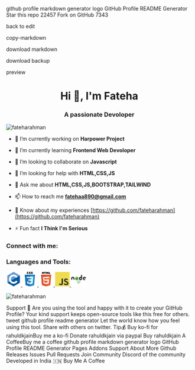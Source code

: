 github profile markdown generator logo
GitHub Profile README Generator
Star this repo
22457
Fork on GitHub
7343

back to edit

copy-markdown

download markdown

download backup

preview
<h1 align="center">Hi 👋, I'm Fateha</h1>
<h3 align="center">A passionate Devoloper</h3>

<p align="left"> <img src="https://komarev.com/ghpvc/?username=fateharahman&label=Profile%20views&color=0e75b6&style=flat" alt="fateharahman" /> </p>

- 🔭 I’m currently working on **Harpower Project**

- 🌱 I’m currently learning **Frontend Web Devoloper**

- 👯 I’m looking to collaborate on **Javascript**

- 🤝 I’m looking for help with **HTML,CSS,JS**

- 💬 Ask me about **HTML,CSS,JS,BOOTSTRAP,TAILWIND**

- 📫 How to reach me **fatehaa890@gmail.com**

- 📄 Know about my experiences [https://github.com/fateharahman](https://github.com/fateharahman)

- ⚡ Fun fact **I Think I'm Serious**

<h3 align="left">Connect with me:</h3>
<p align="left">
</p>

<h3 align="left">Languages and Tools:</h3>
<p align="left"> <a href="https://www.cprogramming.com/" target="_blank" rel="noreferrer"> <img src="https://raw.githubusercontent.com/devicons/devicon/master/icons/c/c-original.svg" alt="c" width="40" height="40"/> </a> <a href="https://www.w3schools.com/css/" target="_blank" rel="noreferrer"> <img src="https://raw.githubusercontent.com/devicons/devicon/master/icons/css3/css3-original-wordmark.svg" alt="css3" width="40" height="40"/> </a> <a href="https://www.w3.org/html/" target="_blank" rel="noreferrer"> <img src="https://raw.githubusercontent.com/devicons/devicon/master/icons/html5/html5-original-wordmark.svg" alt="html5" width="40" height="40"/> </a> <a href="https://developer.mozilla.org/en-US/docs/Web/JavaScript" target="_blank" rel="noreferrer"> <img src="https://raw.githubusercontent.com/devicons/devicon/master/icons/javascript/javascript-original.svg" alt="javascript" width="40" height="40"/> </a> <a href="https://nodejs.org" target="_blank" rel="noreferrer"> <img src="https://raw.githubusercontent.com/devicons/devicon/master/icons/nodejs/nodejs-original-wordmark.svg" alt="nodejs" width="40" height="40"/> </a> </p>

<p><img align="center" src="https://github-readme-stats.vercel.app/api/top-langs?username=fateharahman&show_icons=true&locale=en&layout=compact" alt="fateharahman" /></p>

Support 🙏
Are you using the tool and happy with it to create your GitHub Profile?
Your kind support keeps open-source tools like this free for others.
tweet github profile readme generator
Let the world know how you feel using this tool. Share with others on twitter.
Tip💰
Buy ko-fi for rahuldkjainBuy me a ko-fi
Donate rahuldkjain via paypal
Buy rahuldkjain A CoffeeBuy me a coffee
github profile markdown generator logo
GitHub Profile README Generator
Pages
Addons
Support
About
More
Github
Releases
Issues
Pull Requests
Join Community
Discord of the community
Developed in India 🇮🇳
Buy Me A Coffee
